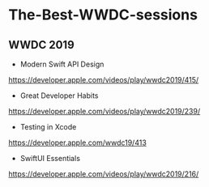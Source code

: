 # The-Best-WWDC-sessions

## WWDC 2019
  
  - Modern Swift API Design
  
https://developer.apple.com/videos/play/wwdc2019/415/

  - Great Developer Habits

 https://developer.apple.com/videos/play/wwdc2019/239/

  - Testing in Xcode
 
 https://developer.apple.com/wwdc19/413

  - SwiftUI Essentials
 
 https://developer.apple.com/videos/play/wwdc2019/216/
